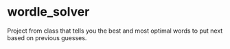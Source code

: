 # wordle_solver
Project from class that tells you the best and most optimal words to put next based on previous guesses.
